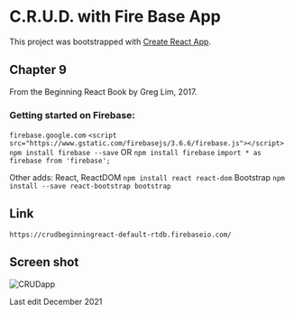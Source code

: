 # C.R.U.D. with Fire Base App

This project was bootstrapped with [Create React App](https://github.com/facebook/create-react-app).

## Chapter 9 

From the Beginning React Book by Greg Lim, 2017. 

### Getting started on Firebase:
`firebase.google.com`
`<script src="https://www.gstatic.com/firebasejs/3.6.6/firebase.js"></script>`
`npm install firebase --save` OR `npm install firebase`
`import * as firebase from 'firebase';`

Other adds:
React, ReactDOM
`npm install react react-dom`
Bootstrap 
`npm install --save react-bootstrap bootstrap`


## Link 
`https://crudbeginningreact-default-rtdb.firebaseio.com/` 

## Screen shot
![CRUDapp](https://user-images.githubusercontent.com/83961643/144838954-755ead36-a227-4f8d-968e-ac7c9a9476e1.jpeg)


Last edit December 2021
